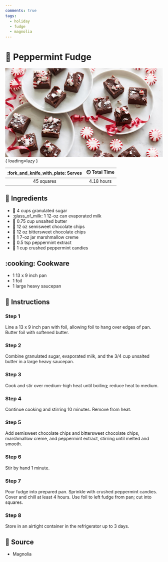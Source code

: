 ```yaml
---
comments: true
tags:
  - holiday
  - fudge
  - magnolia
---
```

# :chocolate_bar: Peppermint Fudge

![Peppermint Fudge](../assets/images/peppermint-fudge.jpg){ loading=lazy }

| :fork_and_knife_with_plate: Serves | :timer_clock: Total Time |
|:----------------------------------:|:-----------------------: |
| 45 squares | 4.18 hours |

## :salt: Ingredients

- :candy: 4 cups granulated sugar
- :glass_of_milk: 1 12-oz can evaporated milk
- :butter: 0.75 cup unsalted butter
- :chocolate_bar: 12 oz semisweet chocolate chips
- :chocolate_bar: 12 oz bittersweet chocolate chips
- :dango: 1 7-oz jar marshmallow creme
- :candy: 0.5 tsp peppermint extract
- :candy: 1 cup crushed peppermint candies

## :cooking: Cookware

- 1 13 x 9 inch pan
- 1 foil
- 1 large heavy saucepan

## :pencil: Instructions

### Step 1

Line a 13 x 9 inch pan with foil, allowing foil to hang over edges of pan. Butter foil with softened butter.

### Step 2

Combine granulated sugar, evaporated milk, and the 3/4 cup unsalted butter in a large heavy saucepan.

### Step 3

Cook and stir over medium-high heat until boiling; reduce heat to medium.

### Step 4

Continue cooking and stirring 10 minutes. Remove from heat.

### Step 5

Add semisweet chocolate chips and bittersweet chocolate chips, marshmallow creme, and peppermint extract, stirring until
melted and smooth.

### Step 6

Stir by hand 1 minute.

### Step 7

Pour fudge into prepared pan. Sprinkle with crushed peppermint candies. Cover and chill at least 4 hours. Use foil to
left fudge from pan; cut into squares.

### Step 8

Store in an airtight container in the refrigerator up to 3 days.

## :link: Source

- Magnolia
